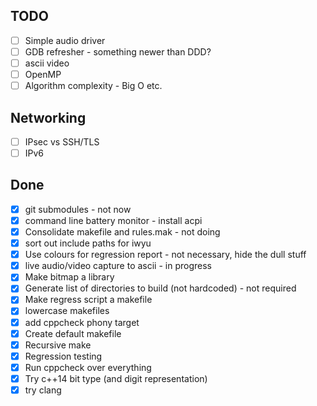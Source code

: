 ## TODO
- [ ] Simple audio driver
- [ ] GDB refresher - something newer than DDD?
- [ ] ascii video
- [ ] OpenMP
- [ ] Algorithm complexity - Big O etc.

## Networking
- [ ] IPsec vs SSH/TLS
- [ ] IPv6

## Done
- [x] git submodules - not now
- [x] command line battery monitor - install acpi
- [x] Consolidate makefile and rules.mak - not doing
- [x] sort out include paths for iwyu
- [x] Use colours for regression report - not necessary, hide the dull stuff
- [x] live audio/video capture to ascii - in progress
- [x] Make bitmap a library
- [x] Generate list of directories to build (not hardcoded) - not required
- [x] Make regress script a makefile
- [x] lowercase makefiles 
- [x] add cppcheck phony target
- [x] Create default makefile
- [x] Recursive make
- [x] Regression testing
- [x] Run cppcheck over everything
- [x] Try c++14 bit type (and digit representation)
- [x] try clang
